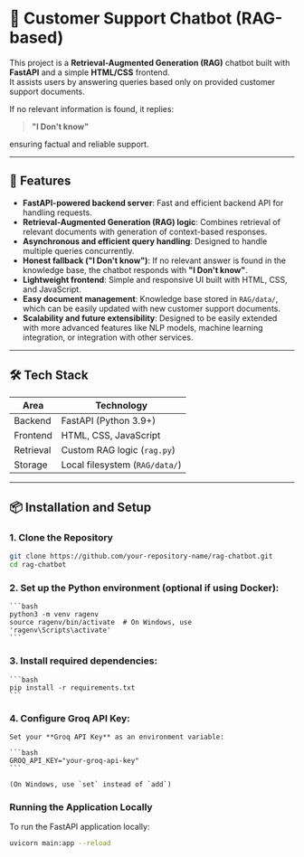# 🤖 Customer Support Chatbot (RAG-based)

This project is a **Retrieval-Augmented Generation (RAG)** chatbot built with **FastAPI** and a simple **HTML/CSS** frontend.  
It assists users by answering queries based only on provided customer support documents.

If no relevant information is found, it replies:

> **"I Don't know"**

ensuring factual and reliable support.

---

## 🚀 Features

- **FastAPI-powered backend server**: Fast and efficient backend API for handling requests.
- **Retrieval-Augmented Generation (RAG) logic**: Combines retrieval of relevant documents with generation of context-based responses.
- **Asynchronous and efficient query handling**: Designed to handle multiple queries concurrently.
- **Honest fallback ("I Don't know")**: If no relevant answer is found in the knowledge base, the chatbot responds with **"I Don't know"**.
- **Lightweight frontend**: Simple and responsive UI built with HTML, CSS, and JavaScript.
- **Easy document management**: Knowledge base stored in `RAG/data/`, which can be easily updated with new customer support documents.
- **Scalability and future extensibility**: Designed to be easily extended with more advanced features like NLP models, machine learning integration, or integration with other services.

---

## 🛠️ Tech Stack

| Area         | Technology                |
|--------------|----------------------------|
| Backend      | FastAPI (Python 3.9+)       |
| Frontend     | HTML, CSS, JavaScript       |
| Retrieval    | Custom RAG logic (`rag.py`) |
| Storage      | Local filesystem (`RAG/data/`) |

---

## 📦 Installation and Setup

### 1. Clone the Repository

```bash
git clone https://github.com/your-repository-name/rag-chatbot.git
cd rag-chatbot
```

### 2. Set up the Python environment (optional if using Docker):

    ```bash
    python3 -m venv ragenv
    source ragenv/bin/activate  # On Windows, use 'ragenv\Scripts\activate'
    ```

### 3. Install required dependencies:

    ```bash
    pip install -r requirements.txt
    ```

### 4. Configure Groq API Key:

    Set your **Groq API Key** as an environment variable:

    ```bash
    GROQ_API_KEY="your-groq-api-key"
    ```

    (On Windows, use `set` instead of `add`)


### Running the Application Locally

To run the FastAPI application locally:

```bash
uvicorn main:app --reload